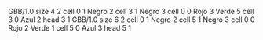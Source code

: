 <gs-board without-header> GBB/1.0
size 4 2
cell 0 1 Negro 2 
cell 3 1 Negro 3 
cell 0 0 Rojo 3 Verde 5 
cell 3 0 Azul 2 
head 3 1
 </gs-board>
<gs-board without-header> GBB/1.0
size 6 2
cell 0 1 Negro 2 
cell 5 1 Negro 3 
cell 0 0 Rojo 2 Verde 1 
cell 5 0 Azul 3 
head 5 1 </gs-board>